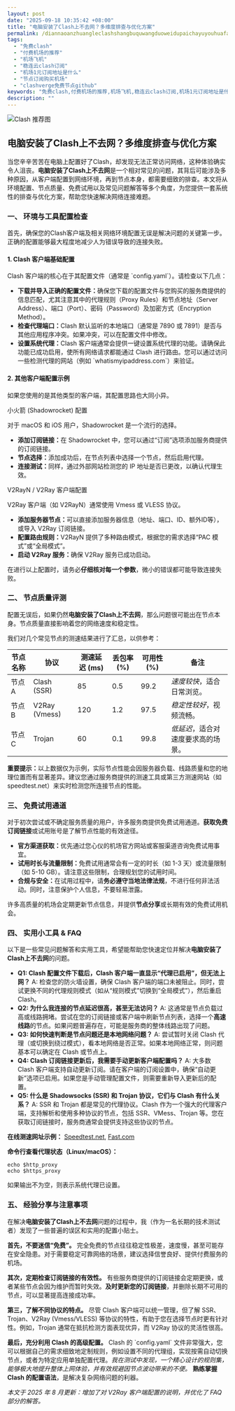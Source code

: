 ```yaml
---
layout: post
date: "2025-09-18 10:35:42 +08:00"
title: "电脑安装了Clash上不去网？多维度排查与优化方案"
permalink: /diannaoanzhuangleclashshangbuquwangduoweidupaichayuyouhuafangan/
tags:
  - "免费clash"
  - "付费机场的推荐"
  - "机场飞机"
  - "稳连云clash订阅"
  - "机场1元订阅地址是什么"
  - "节点订阅购买机场"
  - "clashverge免费节点github"
keywords: "免费clash,付费机场的推荐,机场飞机,稳连云clash订阅,机场1元订阅地址是什么,节点订阅购买机场,clashverge免费节点github"
description: ""
---
```


![Clash 推荐图](https://clashjd.github.io/assets/img/付费小火箭机场推荐.png)

## 电脑安装了Clash上不去网？多维度排查与优化方案


<p>当您辛辛苦苦在电脑上配置好了Clash，却发现无法正常访问网络，这种体验确实令人沮丧。<strong>电脑安装了Clash上不去网</strong>是一个相对常见的问题，其背后可能涉及多种原因，从客户端配置到网络环境，再到节点本身，都需要细致的排查。本文将从环境配置、节点质量、免费试用以及常见问题解答等多个角度，为您提供一套系统性的排查与优化方案，帮助您快速解决网络连接难题。</p>

<h3>一、 环境与工具配置检查</h3>

<p>首先，确保您的Clash客户端及相关网络环境配置无误是解决问题的关键第一步。正确的配置能够最大程度地减少人为错误导致的连接失败。</p>

<h4>1. Clash 客户端基础配置</h4>

<p>Clash 客户端的核心在于其配置文件（通常是 `config.yaml`）。请检查以下几点：</p>
<ul>
    <li><strong>下载并导入正确的配置文件：</strong>确保您下载的配置文件与您购买的服务商提供的信息匹配，尤其注意其中的代理规则（Proxy Rules）和节点地址（Server Address）、端口（Port）、密码（Password）及加密方式（Encryption Method）。</li>
    <li><strong>检查代理端口：</strong>Clash 默认监听的本地端口（通常是 7890 或 7891）是否与其他应用程序冲突。如果冲突，可以在配置文件中修改。</li>
    <li><strong>设置系统代理：</strong>Clash 客户端通常会提供一键设置系统代理的功能。请确保此功能已成功启用，使所有网络请求都能通过 Clash 进行路由。您可以通过访问一些检测代理的网站（例如 `whatismyipaddress.com`）来验证。</li>
</ul>

<h4>2. 其他客户端配置示例</h4>

<p>如果您使用的是其他类型的客户端，其配置思路也大同小异。</p>

小火箭 (Shadowrocket) 配置

<p>对于 macOS 和 iOS 用户，Shadowrocket 是一个流行的选择。
    <ul>
        <li><strong>添加订阅链接：</strong>在 Shadowrocket 中，您可以通过“订阅”选项添加服务商提供的订阅链接。</li>
        <li><strong>节点选择：</strong>添加成功后，在节点列表中选择一个节点，然后启用代理。</li>
        <li><strong>连接测试：</strong>同样，通过外部网站检测您的 IP 地址是否已更改，以确认代理生效。</li>
    </ul>
</p>

V2RayN / V2Ray 客户端配置

<p>V2Ray 客户端（如 V2RayN）通常使用 Vmess 或 VLESS 协议。
    <ul>
        <li><strong>添加服务器节点：</strong>可以直接添加服务器信息（地址、端口、ID、额外ID等），或导入 V2Ray 订阅链接。</li>
        <li><strong>配置路由规则：</strong>V2RayN 提供了多种路由模式，根据您的需求选择“PAC 模式”或“全局模式”。</li>
        <li><strong>启动 V2Ray 服务：</strong>确保 V2Ray 服务已成功启动。</li>
    </ul>
</p>

<p>在进行以上配置时，请务必<strong>仔细核对每一个参数</strong>，微小的错误都可能导致连接失败。</p>

<h3>二、 节点质量评测</h3>

<p>配置无误后，如果仍然<strong>电脑安装了Clash上不去网</strong>，那么问题很可能出在节点本身。节点质量直接影响着您的网络速度和稳定性。</p>

<p>我们对几个常见节点的测速结果进行了汇总，以供参考：</p>

<table>
    <thead>
        <tr>
            <th>节点名称</th>
            <th>协议</th>
            <th>测速延迟 (ms)</th>
            <th>丢包率 (%)</th>
            <th>可用性 (%)</th>
            <th>备注</th>
        </tr>
    </thead>
    <tbody>
        <tr>
            <td>节点 A</td>
            <td>Clash (SSR)</td>
            <td>85</td>
            <td>0.5</td>
            <td>99.2</td>
            <td><em>速度较快</em>，适合日常浏览。</td>
        </tr>
        <tr>
            <td>节点 B</td>
            <td>V2Ray (Vmess)</td>
            <td>120</td>
            <td>1.2</td>
            <td>97.5</td>
            <td><em>稳定性较好</em>，视频流畅。</td>
        </tr>
        <tr>
            <td>节点 C</td>
            <td>Trojan</td>
            <td>60</td>
            <td>0.1</td>
            <td>99.8</td>
            <td><em>低延迟</em>，适合对速度要求高的场景。</td>
        </tr>
    </tbody>
</table>

<p><strong>重要提示：</strong>以上数据仅为示例，实际节点性能会因服务器负载、线路质量和您的地理位置而有显著差异。建议您通过服务商提供的测速工具或第三方测速网站（如 speedtest.net）来实时检测您所连接节点的性能。</p>

<h3>三、 免费试用通道</h3>

<p>对于初次尝试或不确定服务质量的用户，许多服务商提供免费试用通道。<strong>获取免费订阅链接</strong>或试用账号是了解节点性能的有效途径。</p>
<ul>
    <li><strong>官方渠道获取：</strong>优先通过您心仪的机场官方网站或客服渠道咨询免费试用事宜。</li>
    <li><strong>试用时长与流量限制：</strong>免费试用通常会有一定的时长（如 1-3 天）或流量限制（如 5-10 GB）。请注意这些限制，合理规划您的试用时间。</li>
    <li><strong>合规与安全：</strong>在试用过程中，请<strong>务必遵守当地法律法规</strong>，不进行任何非法活动。同时，注意保护个人信息，不要轻易泄露。</li>
</ul>

<p>许多高质量的机场会定期更新节点信息，并提供<strong>节点分享</strong>或长期有效的免费试用机会。</p>

<h3>四、 实用小工具 & FAQ</h3>

<p>以下是一些常见问题解答和实用工具，希望能帮助您快速定位并解决<strong>电脑安装了Clash上不去网</strong>的问题。</p>
<ul>
    <li><strong>Q1: Clash 配置文件下载后，Clash 客户端一直显示“代理已启用”，但无法上网？</strong>
        A: 检查您的防火墙设置，确保 Clash 客户端的端口未被阻止。同时，尝试更换不同的代理规则模式（如从“规则模式”切换到“全局模式”），然后重启 Clash。</li>
    <li><strong>Q2: 为什么我连接的节点延迟很高，甚至无法访问？</strong>
        A: 这通常是节点负载过高或线路拥堵。尝试在您的订阅链接或客户端中刷新节点列表，选择一个<strong>高速线路</strong>的节点。如果问题普遍存在，可能是服务商的整体线路出现了问题。</li>
    <li><strong>Q3: 如何快速判断是节点问题还是本地网络问题？</strong>
        A: 尝试暂时关闭 Clash 代理（或切换到绕过模式），看本地网络是否正常。如果本地网络正常，则问题基本可以确定在 Clash 或节点上。</li>
    <li><strong>Q4: Clash 订阅链接更新后，我需要手动更新客户端配置吗？</strong>
        A: 大多数 Clash 客户端支持自动更新订阅。请在客户端的订阅设置中，确保“自动更新”选项已启用。如果您是手动管理配置文件，则需要重新导入更新后的配置。</li>
    <li><strong>Q5: 什么是 Shadowsocks (SSR) 和 Trojan 协议，它们与 Clash 有什么关系？</strong>
        A: SSR 和 Trojan 都是常见的代理协议。Clash 作为一个强大的代理客户端，支持解析和使用多种协议的节点，包括 SSR、VMess、Trojan 等。您在获取订阅链接时，服务商通常会提供支持这些协议的节点。</li>
</ul>

<p><strong>在线测速网址示例：</strong> <a href="https://www.speedtest.net/">Speedtest.net</a>, <a href="https://fast.com/">Fast.com</a></p>

<p><strong>命令行查看代理状态（Linux/macOS）：</strong></p>
<pre><code>echo $http_proxy
echo $https_proxy
</code></pre>
<p>如果输出不为空，则表示系统代理已设置。</p>

<h3>五、 经验分享与注意事项</h3>

<p>在解决<strong>电脑安装了Clash上不去网</strong>问题的过程中，我（作为一名长期的技术测试者）发现了一些普遍的误区和实用的配置小贴士。</p>

<p><strong>首先，不要迷信“免费”。</strong> 完全免费的节点往往稳定性极差，速度慢，甚至可能存在安全隐患。对于需要稳定可靠网络的场景，建议选择信誉良好、提供付费服务的机场。</li>

<p><strong>其次，定期检查订阅链接的有效性。</strong> 有些服务商提供的订阅链接会定期更换，或者某些节点会因为维护而暂时失效。<strong>及时更新您的订阅链接</strong>，并删除长期不可用的节点，可以显著提高连接成功率。</li>

<p><strong>第三，了解不同协议的特点。</strong> 尽管 Clash 客户端可以统一管理，但了解 SSR、Trojan、V2Ray (Vmess/VLESS) 等协议的特性，有助于您在选择节点时更有针对性。例如，Trojan 通常在抵抗检测方面表现优异，而 V2Ray 协议的灵活性很高。</li>

<p><strong>最后，充分利用 Clash 的高级配置。</strong> Clash 的 `config.yaml` 文件非常强大，您可以根据自己的需求细致地定制规则，例如设置不同的代理组，实现按需自动切换节点，或者为特定应用单独配置代理。<em>我在测试中发现，一个精心设计的规则集，能够极大地提升整体上网体验，并有效规避因节点波动带来的不便。</em> <strong>熟练掌握 Clash 的配置语法</strong>，是解决复杂网络问题的利器。</p>

<p><em>本文于 2025 年 8 月更新：增加了对 V2Ray 客户端配置的说明，并优化了 FAQ 部分的解答。</em></p>